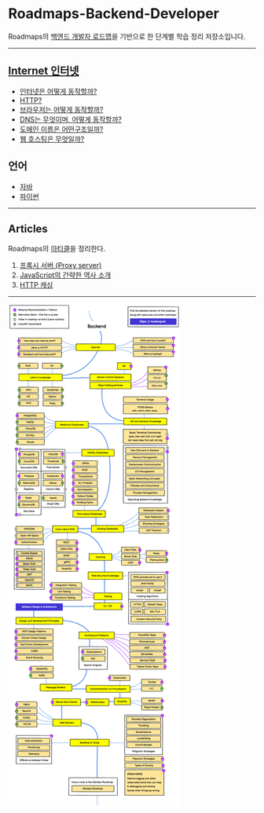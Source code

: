 # Roadmaps-Backend-Developer
Roadmaps의 [백엔드 개발자 로드맵](https://roadmap.sh/backend)을 기반으로 한 단계별 학습 정리 저장소입니다.

---
## [Internet 인터넷](roadmap/internet/Internet.md)

- [인터넷은 어떻게 동작할까?](roadmap/internet/How_dose_the_internet_work.md)
- [HTTP?](roadmap/internet/What_is_HTTP.md)
- [브라우저는 어떻게 동작할까?](roadmap/internet/Browsers_and_how_they_work.md)
- [DNS는 무엇이며, 어떻게 동작할까?](roadmap/internet/DNS_and_how_it_works.md)
- [도메인 이름은 어떤구조일까?](roadmap/internet/What_is_Domain_Name.md)
- [웹 호스팅은 무엇일까?](roadmap/internet/What_is_hosting.md)

## 언어

- [자바](roadmap/language/java/Java_Roadmap.md)
- [파이썬](roadmap/language/python/Python_Roadmap.md)

---
## Articles
Roadmaps의 [아티클](https://roadmap.sh/guides)을 정리한다.
1. [프록시 서버 (Proxy server)](articles/Proxy_Server.md)
2. [JavaScript의 간략한 역사 소개](articles/Brief_History_of_JavaScript.md)
3. [HTTP 캐싱](articles/HTTP_Caching.md)

---

![img.png](images/backend_roadmap.png)